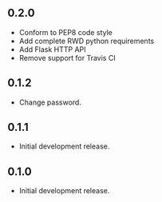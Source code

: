 ## 0.2.0

- Conform to PEP8 code style
- Add complete RWD python requirements
- Add Flask HTTP API
- Remove support for Travis CI

## 0.1.2

- Change password.

## 0.1.1

- Initial development release.

## 0.1.0

- Initial development release.
